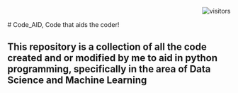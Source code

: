 <p align="right"> <img src="https://visitor-badge.glitch.me/badge?page_id=anidimma.visitor-badge" alt="visitors"> </p>
# Code_AID, Code that aids the coder!


 ##  This repository is a collection of all the code created and or modified by me to aid in python programming, specifically in the area of Data Science and Machine Learning

